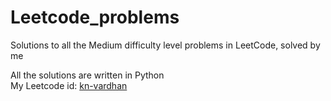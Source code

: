 # Leetcode_problems

Solutions to all the Medium difficulty level problems in LeetCode, solved by me

All the solutions are written in Python<br>
My Leetcode id: [kn-vardhan](https://leetcode.com/kn_vardhan/)
